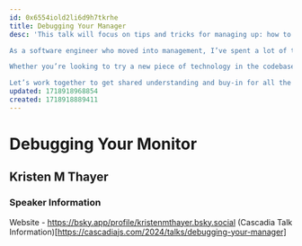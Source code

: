 ```yaml
---
id: 0x6554iold2li6d9h7tkrhe
title: Debugging Your Manager
desc: 'This talk will focus on tips and tricks for managing up: how to understand your manager’s perspective, how to bring clarity and get buy-in from your manager, and how to turn “I’m not sure” into “Let’s work together on this!”

As a software engineer who moved into management, I’ve spent a lot of time mentoring and coaching engineers, both on my teams, and on other teams. Because at my core, I’m still an engineer, and I like helping engineers get what they need! A lot of the questions people ask me fall into the same bucket: I want something from my manager, and I don’t know how to ask, or I’m anxious about how my manager will respond.

Whether you’re looking to try a new piece of technology in the codebase or attend a conference, you can approach your manager with more understanding and confidence to ask those tough questions.

Let’s work together to get shared understanding and buy-in for all the amazing conference ideas you’re going to hear!'
updated: 1718918968854
created: 1718918889411
---
```

# Debugging Your Monitor
## Kristen M Thayer

### Speaker Information
Website - https://bsky.app/profile/kristenmthayer.bsky.social
(Cascadia Talk Information)[https://cascadiajs.com/2024/talks/debugging-your-manager]